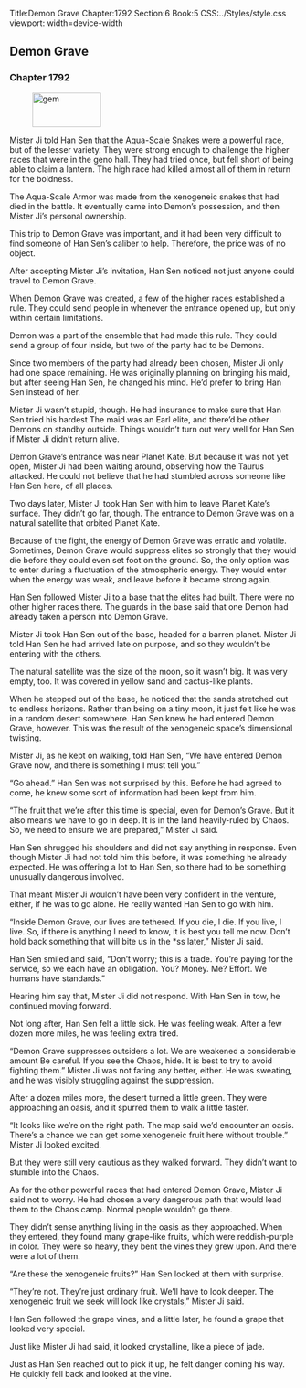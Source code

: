 Title:Demon Grave 
Chapter:1792 
Section:6 
Book:5 
CSS:../Styles/style.css 
viewport: width=device-width
  
## Demon Grave
### Chapter 1792 
<figure>
	<img src="../Images/gem.gif" alt="gem" id="gem" width="120" height="60" />
</figure>
  

  
  Mister Ji told Han Sen that the Aqua-Scale Snakes were a powerful race, but of the lesser variety. They were strong enough to challenge the higher races that were in the geno hall. They had tried once, but fell short of being able to claim a lantern. The high race had killed almost all of them in return for the boldness.

The Aqua-Scale Armor was made from the xenogeneic snakes that had died in the battle. It eventually came into Demon’s possession, and then Mister Ji’s personal ownership.

This trip to Demon Grave was important, and it had been very difficult to find someone of Han Sen’s caliber to help. Therefore, the price was of no object.

After accepting Mister Ji’s invitation, Han Sen noticed not just anyone could travel to Demon Grave.

When Demon Grave was created, a few of the higher races established a rule. They could send people in whenever the entrance opened up, but only within certain limitations.

Demon was a part of the ensemble that had made this rule. They could send a group of four inside, but two of the party had to be Demons.

Since two members of the party had already been chosen, Mister Ji only had one space remaining. He was originally planning on bringing his maid, but after seeing Han Sen, he changed his mind. He’d prefer to bring Han Sen instead of her.

Mister Ji wasn’t stupid, though. He had insurance to make sure that Han Sen tried his hardest The maid was an Earl elite, and there’d be other Demons on standby outside. Things wouldn’t turn out very well for Han Sen if Mister Ji didn’t return alive.

Demon Grave’s entrance was near Planet Kate. But because it was not yet open, Mister Ji had been waiting around, observing how the Taurus attacked. He could not believe that he had stumbled across someone like Han Sen here, of all places.

Two days later, Mister Ji took Han Sen with him to leave Planet Kate’s surface. They didn’t go far, though. The entrance to Demon Grave was on a natural satellite that orbited Planet Kate.

Because of the fight, the energy of Demon Grave was erratic and volatile. Sometimes, Demon Grave would suppress elites so strongly that they would die before they could even set foot on the ground. So, the only option was to enter during a fluctuation of the atmospheric energy. They would enter when the energy was weak, and leave before it became strong again.

Han Sen followed Mister Ji to a base that the elites had built. There were no other higher races there. The guards in the base said that one Demon had already taken a person into Demon Grave.

Mister Ji took Han Sen out of the base, headed for a barren planet. Mister Ji told Han Sen he had arrived late on purpose, and so they wouldn’t be entering with the others.

The natural satellite was the size of the moon, so it wasn’t big. It was very empty, too. It was covered in yellow sand and cactus-like plants.

When he stepped out of the base, he noticed that the sands stretched out to endless horizons. Rather than being on a tiny moon, it just felt like he was in a random desert somewhere. Han Sen knew he had entered Demon Grave, however. This was the result of the xenogeneic space’s dimensional twisting.

Mister Ji, as he kept on walking, told Han Sen, “We have entered Demon Grave now, and there is something I must tell you.”

“Go ahead.” Han Sen was not surprised by this. Before he had agreed to come, he knew some sort of information had been kept from him.

“The fruit that we’re after this time is special, even for Demon’s Grave. But it also means we have to go in deep. It is in the land heavily-ruled by Chaos. So, we need to ensure we are prepared,” Mister Ji said.

Han Sen shrugged his shoulders and did not say anything in response. Even though Mister Ji had not told him this before, it was something he already expected. He was offering a lot to Han Sen, so there had to be something unusually dangerous involved.

That meant Mister Ji wouldn’t have been very confident in the venture, either, if he was to go alone. He really wanted Han Sen to go with him.

“Inside Demon Grave, our lives are tethered. If you die, I die. If you live, I live. So, if there is anything I need to know, it is best you tell me now. Don’t hold back something that will bite us in the *ss later,” Mister Ji said.

Han Sen smiled and said, “Don’t worry; this is a trade. You’re paying for the service, so we each have an obligation. You? Money. Me? Effort. We humans have standards.”

Hearing him say that, Mister Ji did not respond. With Han Sen in tow, he continued moving forward.

Not long after, Han Sen felt a little sick. He was feeling weak. After a few dozen more miles, he was feeling extra tired.

“Demon Grave suppresses outsiders a lot. We are weakened a considerable amount Be careful. If you see the Chaos, hide. It is best to try to avoid fighting them.” Mister Ji was not faring any better, either. He was sweating, and he was visibly struggling against the suppression.

After a dozen miles more, the desert turned a little green. They were approaching an oasis, and it spurred them to walk a little faster.

“It looks like we’re on the right path. The map said we’d encounter an oasis. There’s a chance we can get some xenogeneic fruit here without trouble.” Mister Ji looked excited.

But they were still very cautious as they walked forward. They didn’t want to stumble into the Chaos.

As for the other powerful races that had entered Demon Grave, Mister Ji said not to worry. He had chosen a very dangerous path that would lead them to the Chaos camp. Normal people wouldn’t go there.

They didn’t sense anything living in the oasis as they approached. When they entered, they found many grape-like fruits, which were reddish-purple in color. They were so heavy, they bent the vines they grew upon. And there were a lot of them.

“Are these the xenogeneic fruits?” Han Sen looked at them with surprise.

“They’re not. They’re just ordinary fruit. We’ll have to look deeper. The xenogeneic fruit we seek will look like crystals,” Mister Ji said.

Han Sen followed the grape vines, and a little later, he found a grape that looked very special.

Just like Mister Ji had said, it looked crystalline, like a piece of jade.

Just as Han Sen reached out to pick it up, he felt danger coming his way. He quickly fell back and looked at the vine.
